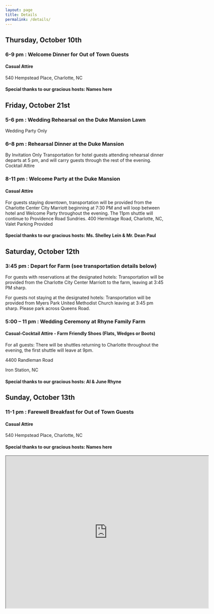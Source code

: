 ```yaml
---
layout: page
title: Details
permalink: /details/
---
```


## Thursday, October 10th

### 6-9 pm : Welcome Dinner for Out of Town Guests
#### Casual Attire
540 Hempstead Place, Charlotte, NC 

#### Special thanks to our gracious hosts: Names here

## Friday, October 21st

### 5-6 pm : Wedding Rehearsal on the Duke Mansion Lawn
Wedding Party Only

### 6–8 pm : Rehearsal Dinner at the Duke Mansion
By Invitation Only
Transportation for hotel guests attending rehearsal dinner departs at 5 pm, and will carry guests through the rest of the evening.
Cocktail Attire

### 8-11 pm : Welcome Party at the Duke Mansion
#### Casual Attire
For guests staying downtown, transportation will be provided from the Charlotte Center City Marriott beginning at 7:30 PM and will loop between hotel and Welcome Party throughout the evening. The 11pm shuttle will continue to Providence Road Sundries.
400 Hermitage Road, Charlotte, NC, Valet Parking Provided

#### Special thanks to our gracious hosts: Ms. Shelley Lein & Mr. Dean Paul

## Saturday, October 12th
### 3:45 pm : Depart for Farm (see transportation details below)
For guests with reservations at the designated hotels: Transportation will be provided from the Charlotte City Center Marriott to the farm, leaving at 3:45 PM sharp.

For guests not staying at the designated hotels: Transportation will be provided from Myers Park United Methodist Church leaving at 3:45 pm sharp. Please park across Queens Road.

### 5:00 – 11 pm : Wedding Ceremony at Rhyne Family Farm
#### Casual-Cocktail Attire - Farm Friendly Shoes (Flats, Wedges or Boots)
For all guests: There will be shuttles returning to Charlotte throughout the evening, the first shuttle will leave at 9pm.

4400 Randleman Road

Iron Station, NC

#### Special thanks to our gracious hosts: Al & June Rhyne

## Sunday, October 13th
### 11-1 pm : Farewell Breakfast for Out of Town Guests
#### Casual Attire
540 Hempstead Place, Charlotte, NC

#### Special thanks to our gracious hosts: Names here


<iframe src="https://www.google.com/maps/d/embed?mid=1l-2KuiKD9YGM6nisbpKMbiqgCrjVUiKp&hl=en" width="640" height="480"></iframe>
